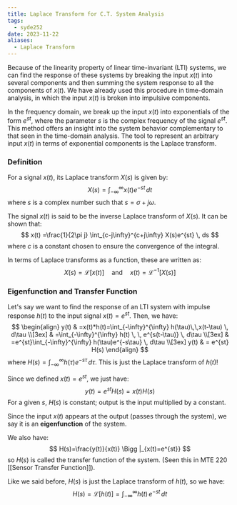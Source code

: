 ```yaml
---
title: Laplace Transform for C.T. System Analysis
tags:
  - syde252
date: 2023-11-22
aliases:
  - Laplace Transform
---
```

Because of the linearity property of linear time-invariant (LTI) systems, we can find the response of these systems by breaking the input $x(t)$ into several components and then summing the system response to all the components of $x(t)$. We have already used this procedure in time-domain analysis, in which the input $x(t)$ is broken into impulsive components.

In the frequency domain, we break up the input $x(t)$ into exponentials of the form $e^{st}$, where the parameter $s$ is the complex frequency of the signal $e^{st}$. This method offers an insight into the system behavior complementary to that seen in the time-domain analysis. The tool to represent an arbitrary input $x(t)$ in terms of exponential components is the Laplace transform.

### Definition
For a signal $x(t)$, its Laplace transform $X(s)$ is given by:
$$
X(s) = \int_{-\infty}^{\infty} x(t)e^{-st} \, dt 
$$
where $s$ is a complex number such that $s=\sigma+j\omega$.

The signal $x(t)$ is said to be the inverse Laplace transform of $X(s)$. It can be shown that:
$$
x(t) =\frac{1}{2\pi j} \int_{c-j\infty}^{c+j\infty} X(s)e^{st} \, ds
$$
where $c$ is a constant chosen to ensure the convergence of the integral. 

In terms of Laplace transforms as a function, these are written as:
$$
X(s)=\mathcal{L}[x(t)] \quad \text{and} \quad x(t)=\mathcal{L}^{-1}[X(s)]
$$

### Eigenfunction and Transfer Function
Let's say we want to find the response of an LTI system with impulse response $h(t)$ to the input signal $x(t)=e^{st}$. Then, we have:
$$
\begin{align}
y(t) & =x(t)*h(t)=\int_{-\infty}^{\infty} h(\tau)\,\,x(t-\tau) \, d\tau  \\[3ex] 
	 & =\int_{-\infty}^{\infty} h(t) \, \, e^{s(t-\tau)} \, d\tau \\[3ex] 
 & =e^{st}\int_{-\infty}^{\infty} h(\tau)e^{-s\tau} \, d\tau \\[3ex] 
y(t)  & = e^{st} H(s) 
\end{align}
$$
where $H(s) = \int_{-\infty}^{\infty} h(\tau)e^{-s\tau} \, d\tau$. This is just the Laplace transform of $h(t)$!

Since we defined $x(t)=e^{st}$, we just have:
$$
y(t)=e^{st}H(s)=x(t)H(s)
$$
For a given $s$, $H(s)$ is constant; output is the input multiplied by a constant.

Since the input $x(t)$ appears at the output (passes through the system), we say it is an **eigenfunction** of the system.

We also have:
$$
H(s)=\frac{y(t)}{x(t)} \Bigg |_{x(t)=e^{st}}
$$
so $H(s)$ is called the transfer function of the system. (Seen this in MTE 220 [[Sensor Transfer Function]]).

Like we said before, $H(s)$ is just the Laplace transform of $h(t)$, so we have:
$$
H(s)=\mathcal{L}[h(t)]=\int_{-\infty}^{\infty} h(t) \,e^{-st} \, dt 
$$

